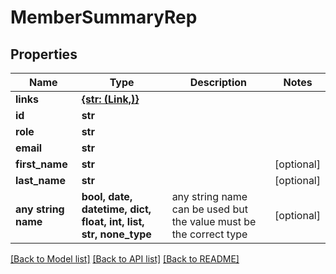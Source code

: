 # MemberSummaryRep


## Properties
Name | Type | Description | Notes
------------ | ------------- | ------------- | -------------
**links** | [**{str: (Link,)}**](Link.md) |  | 
**id** | **str** |  | 
**role** | **str** |  | 
**email** | **str** |  | 
**first_name** | **str** |  | [optional] 
**last_name** | **str** |  | [optional] 
**any string name** | **bool, date, datetime, dict, float, int, list, str, none_type** | any string name can be used but the value must be the correct type | [optional]

[[Back to Model list]](../README.md#documentation-for-models) [[Back to API list]](../README.md#documentation-for-api-endpoints) [[Back to README]](../README.md)



